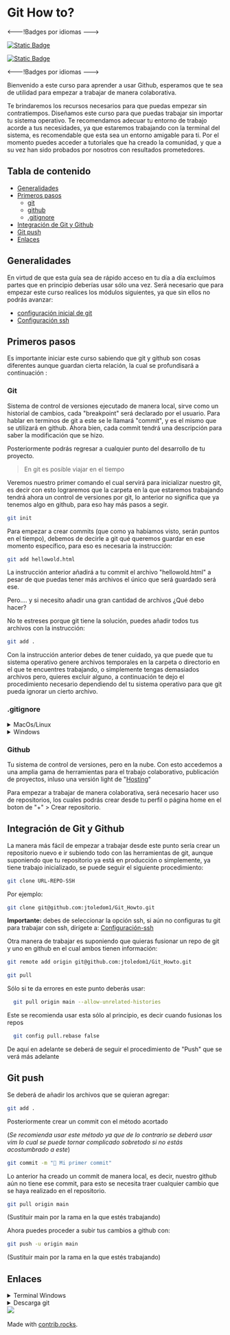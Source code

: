 # Git How to?

<---!Badges por idiomas --->

[![Static Badge](https://img.shields.io/badge/Prueba_1-Eject-2?color=7EF12E)](https://github.com/Ileriayo/markdown-badges/blob/a921e3074adc9401ec3df04166b2ced52ffe2553/CONTRIBUTING.md)

[![Static Badge](https://img.shields.io/badge/Language-EN-7EF12E)](https://github.com/jtoledom1/Git_Howto/blob/21380b9c098f79a271741afb035fbf0b7ef9be47/Readme.md)


<---!Badges por idiomas --->

Bienvenido a este curso para aprender a usar Github, esperamos que te sea de utilidad para empezar a trabajar de manera colaborativa. 


Te brindaremos los recursos necesarios para que puedas empezar sin contratiempos. Diseñamos este curso para que puedas trabajar sin importar tu sistema operativo. Te recomendamos adecuar tu entorno de trabajo acorde a tus necesidades, ya que estaremos trabajando con la terminal del sistema, es recomendable que esta sea un entorno amigable para ti. Por el momento puedes acceder a tutoriales que ha creado la comunidad, y que a su vez han sido probados por nosotros con resultados prometedores. 
  
## Tabla de contenido
- [Generalidades](#generalidades)
- [Primeros pasos](#primeros-pasos)
    - [git](#git)
    - [github](#github)
    - [.gitignore](#gitignore)
- [Integración de Git y Github](#integración-de-git-y-github)
- [Git push](#git-push)
- [Enlaces](#enlaces)


## Generalidades
En virtud de que esta guía sea de rápido acceso en tu día a día excluímos partes que en principio deberías usar sólo una vez. Será necesario que para empezar este curso realices los módulos siguientes, ya que sin ellos no podrás avanzar:

- [configuración inicial de git](Notas%20Separadas/Initial_config)
- [Configuración ssh](Notas%20Separadas/Git_ssh_init.md)
## Primeros pasos
Es importante iniciar este curso sabiendo que git y github son cosas diferentes aunque guardan cierta relación, la cual se profundisará a continuación :
  
### Git
  Sistema de control de versiones ejecutado de manera local, sirve como un historial de cambios, cada "breakpoint" será declarado por el usuario. Para hablar en terminos de git a este se le llamará "commit", y es el mismo que se utilizará en github. Ahora bien, cada commit tendrá una descripción para saber la modificación que se hizo.

  Posteriormente podrás regresar a cualquier punto del desarrollo de tu proyecto.

  > En git es posible viajar en el tiempo 

  Veremos nuestro primer comando el cual servirá para inicializar nuestro git, es decir con esto lograremos que la carpeta en la que estaremos trabajando tendrá ahora un control de versiones por git, lo anterior no significa que ya tenemos algo en github, para eso hay más pasos a segir.

  ```bash
  git init
  ```

Para empezar a crear commits (que como ya habíamos visto, serán puntos en el tiempo), debemos de decirle a git qué queremos guardar en ese momento específico, para eso es necesaria la instrucción:
```bash
git add hellowold.html
```
La instrucción anterior añadirá a tu commit el archivo "hellowold.html" a pesar de que puedas tener más archivos el único que será guardado será ese.

Pero.... y si necesito añadir una gran cantidad de archivos ¿Qué debo hacer?

No te estreses porque git tiene la solución, puedes añadir todos tus archivos con la instrucción:
```bash
git add .
```

Con la instrucción anterior debes de tener cuidado, ya que puede que tu sistema operativo genere archivos temporales en la carpeta o directorio en el que te encuentres trabajando, o simplemente tengas demasiados archivos pero, quieres excluir alguno, a continuación te dejo el procedimiento necesario dependiendo del tu sistema operativo para que git pueda ignorar un cierto archivo. 

### .gitignore

<details>
<summary>MacOs/Linux</summary>
En MacOs es común que se generen archivos temporales (aunque en linux se prían llegar a generar, y los pasos son los mismos), para esto crearemos un archivo que dará las instrucciones para que ese archivo no se guarde:

```bash
touch .gitignore
```
El archivo anterior lo deberás abrir en un editor de código (recomendamos visual studio code), al abrirlo deberás escribir lo siguiente:

```bash
**/ .NombreArchivoIgnorado
```

Normalmete los archivos temporales suelen empezar su nombre con  un punto, agregalos en la instrucción anterior con todo y el punto

Para saber cómo se llama el archivo temporal usa la instrucción:

```bash
ls -la
```

</details>

<details>
<summary>Windows</summary>
Los comandos que aquí veremos son algo diferentes a MacOs y Linux.
Crearemos un archivo que dará las instrucciones para que ese archivo no se guarde:

```bash
echo "">.gitignore
```
El archivo generado anteriormente deberás de abrirlo en un editor de texto o de código (Recomendmos el uso de visual studio code), e introducir la siguiente line de código:
```bash
**/ .NOMBREARCHIVOIGNORADO
```
Normalmete los archivos temporales suelen empezar su nombre con  un punto, agregalos en la instrucción anterior con todo y el punto

Para saber cómo se llama el archivo temporal usa la instrucción:

```bash
dir /a
```

o si lo prefieres te puede servir de manera similar(Dependiendo de las versiones)

```bash
Get-ChildItem -Force
```
</details>

### Github
Tu sistema de control de versiones, pero en la nube. Con esto accedemos a una amplia gama de herramientas para el trabajo colaborativo, publicación de proyectos, inluso una versión light de "[Hosting](https://pages.github.com/)"

Para empezar a trabajar de manera colaborativa, será necesario hacer uso de repositorios, los cuales podrás crear desde tu perfil o página home en el boton de "+" > Crear repositorio.

## Integración de Git y Github
La manera más fácil de empezar a trabajar desde este punto sería crear un repositorio nuevo e ir subiendo todo con las herramientas de git, aunque suponiendo que tu repositorio ya está en producción o simplemente, ya tiene trabajo inicializado, se puede seguir el siguiente procedimiento:

```bash
git clone URL-REPO-SSH 
```
Por ejemplo: 

```bash
git clone git@github.com:jtoledom1/Git_Howto.git
```

**Importante:** debes de seleccionar la opción ssh, si aún no configuras tu git para trabajar con ssh, dirígete a: [Configuración-ssh](Notas%20Separadas/Git_ssh_init.md)

Otra manera de trabajar es suponiendo que quieras fusionar un repo de git y uno en github en el cual ambos tienen información:

```bash
git remote add origin git@github.com:jtoledom1/Git_Howto.git
```
```bash
git pull
```
Sólo si te da errores en este punto deberás usar: 
```bash
  git pull origin main --allow-unrelated-histories
```
 Este se recomienda usar esta sólo al principio, es decir cuando fusionas los repos
```bash
  git config pull.rebase false
```
De aquí en adelante se deberá de seguir el procedimiento de "Push" que se verá más adelante

## Git push

Se deberá de añadir los archivos que se quieran agregar:
```bash
git add .
```
Posteriormente crear un commit con el método acortado 

(*Se recomienda usar este método ya que de lo contrario se deberá usar vim lo cual se puede tornar complicado sobretodo si no estás acostumbrado a este*)
```bash
git commit -m "🐛 Mi primer commit"
```
Lo anterior ha creado un commit de manera local, es decir, nuestro github aún no tiene ese commit, para esto se necesita traer cualquier cambio que se haya realizado en el repositorio. 


```bash
git pull origin main
```
(Sustituir main por la rama en la que estés trabajando)

Ahora puedes proceder a subir tus cambios a github con: 

```bash
git push -u origin main
```
(Sustituir main por la rama en la que estés trabajando)

## Enlaces

<details>
<summary>Terminal Windows</summary>
<a href="https://youtu.be/6SGIFVJ5Izs?si=YtPVl0M8lFIBufIR"><p>Aquí</p></a>
<img src="static/Terminal Windows.png">
</details>
<details>

<summary>Descarga git</summary>
<a href="https://www.git-scm.com/download/win"><p>Windows</p></a>
<a href="https://www.git-scm.com/download/linux"><p>Linux</p></a>
<a href="https://www.git-scm.com/download/mac"><p>MacOs</p></a>
</details>

<a href="https://github.com/jtoledom1/Git_Howto/graphs/contributors">
  <img src="https://contrib.rocks/image?repo=jtoledom1/Git_Howto" />
</a>

Made with [contrib.rocks](https://contrib.rocks).
